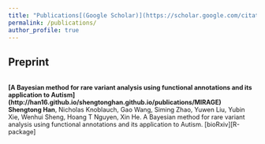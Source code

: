 ```yaml
---
title: "Publications[(Google Scholar)](https://scholar.google.com/citations?user=xA249R8AAAAJ&hl=en)"
permalink: /publications/
author_profile: true
---
```


## Preprint 
<span style="font-size:0.9em;">
<br>
<b>[A Bayesian method for rare variant analysis using functional annotations and its application to Autism](http://han16.github.io/shengtonghan.github.io/publications/MIRAGE)</b> <br>
 <b>Shengtong Han</b>, Nicholas Knoblauch, Gao Wang, Siming Zhao, Yuwen Liu, Yubin Xie, Wenhui Sheng, Hoang T Nguyen, Xin He. A Bayesian method for rare variant analysis using functional annotations and its application to Autism. [bioRxiv][R-package]</span>
 
 
